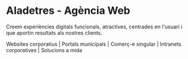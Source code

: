 # Aladetres - Agència Web
Creem experiències digitals funcionals, atractives, centrades en l'usuari i que aportin resultats als nostres clients.

Websites corporatius | Portals municipals | Comerç-e singular | Intranets corporatives | Solucions a mida
